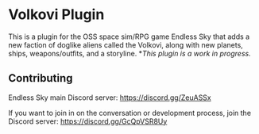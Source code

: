 
# Volkovi Plugin
This is a plugin for the OSS space sim/RPG game Endless Sky that adds a new faction of doglike aliens called the Volkovi, along with new planets, ships, weapons/outfits, 
and a storyline. **This plugin is a work in progress.*

## Contributing
Endless Sky main Discord server: https://discord.gg/ZeuASSx

If you want to join in on the conversation or development process, join the Discord server: https://discord.gg/GcQpVSR8Uy
